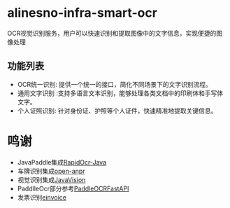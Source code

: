 # alinesno-infra-smart-ocr
OCR视觉识别服务，用户可以快速识别和提取图像中的文字信息，实现便捷的图像处理

## 功能列表

- OCR统一识别: 提供一个统一的接口，简化不同场景下的文字识别流程。
- 通用文字识别 :支持多语言文本识别，能够处理各类文档中的印刷体和手写体文字。
- 个人证照识别: 针对身份证、护照等个人证件，快速精准地提取关键信息。

# 鸣谢

- JavaPaddle集成[RapidOcr-Java](https://github.com/MyMonsterCat/RapidOcr-Java)
- 车牌识别集成[open-anpr](https://gitee.com/open-visual/open-anpr)
- 视觉识别集成[JavaVision](https://gitee.com/giteeClass/java-vision)
- PaddlleOcr部分参考[PaddleOCRFastAPI](https://github.com/switchII/PaddleOCRFastAPI)
- 发票识别[einvoice](https://github.com/sanluan/einvoice)
